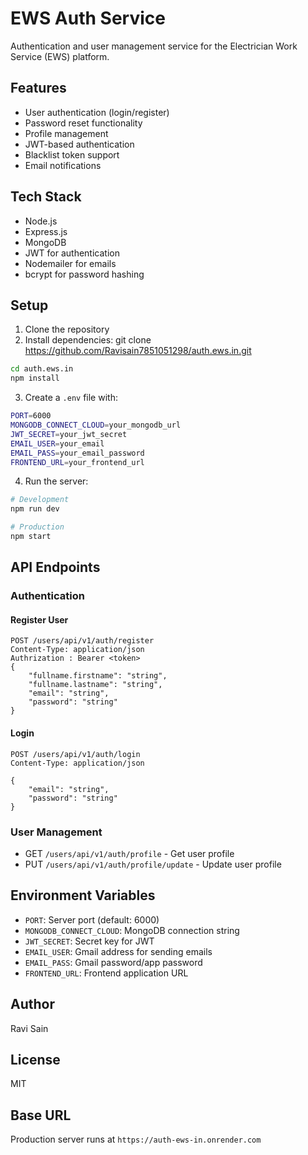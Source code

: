 # EWS Auth Service

Authentication and user management service for the Electrician Work Service (EWS) platform.

## Features

- User authentication (login/register)
- Password reset functionality
- Profile management
- JWT-based authentication
- Blacklist token support
- Email notifications

## Tech Stack

- Node.js
- Express.js
- MongoDB
- JWT for authentication
- Nodemailer for emails
- bcrypt for password hashing

## Setup

1. Clone the repository
2. Install dependencies: 
git clone https://github.com/Ravisain7851051298/auth.ews.in.git
```sh
cd auth.ews.in
npm install
```

3. Create a `.env` file with:
```sh
PORT=6000
MONGODB_CONNECT_CLOUD=your_mongodb_url
JWT_SECRET=your_jwt_secret
EMAIL_USER=your_email
EMAIL_PASS=your_email_password
FRONTEND_URL=your_frontend_url
```

4. Run the server:
```sh
# Development
npm run dev

# Production
npm start
```

## API Endpoints

### Authentication
#### Register User
```
POST /users/api/v1/auth/register
Content-Type: application/json
Authrization : Bearer <token>
{
    "fullname.firstname": "string",
    "fullname.lastname": "string",
    "email": "string",
    "password": "string"
}

```
#### Login
```
POST /users/api/v1/auth/login
Content-Type: application/json

{
    "email": "string",
    "password": "string"
}
```


### User Management
- GET `/users/api/v1/auth/profile` - Get user profile
- PUT `/users/api/v1/auth/profile/update` - Update user profile

## Environment Variables

- `PORT`: Server port (default: 6000)
- `MONGODB_CONNECT_CLOUD`: MongoDB connection string
- `JWT_SECRET`: Secret key for JWT
- `EMAIL_USER`: Gmail address for sending emails
- `EMAIL_PASS`: Gmail password/app password
- `FRONTEND_URL`: Frontend application URL

## Author

Ravi Sain

## License

MIT

## Base URL

Production server runs at `https://auth-ews-in.onrender.com`